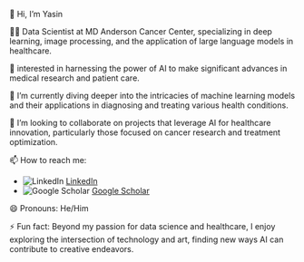👋 Hi, I’m Yasin

👨‍🔬 Data Scientist at MD Anderson Cancer Center, specializing in deep learning, image processing, and the application of large language models in healthcare.

👀 interested in harnessing the power of AI to make significant advances in medical research and patient care.

🌱 I’m currently diving deeper into the intricacies of machine learning models and their applications in diagnosing and treating various health conditions.

💞️ I’m looking to collaborate on projects that leverage AI for healthcare innovation, particularly those focused on cancer research and treatment optimization.

📫 How to reach me:
- ![LinkedIn](https://img.icons8.com/fluent/48/000000/linkedin.png) [LinkedIn](https://www.linkedin.com/in/yshokrollahi/)
- ![Google Scholar](https://img.icons8.com/color/48/000000/google-scholar--v1.png) [Google Scholar](https://scholar.google.com/citations?hl=en&user=fgJxR38AAAAJ&view_op=list_works&sortby=pubdate)

😄 Pronouns: He/Him

⚡ Fun fact: Beyond my passion for data science and healthcare, I enjoy exploring the intersection of technology and art, finding new ways AI can contribute to creative endeavors.

<!---
YShokrollahi/YShokrollahi is a ✨ special ✨ repository because its `README.md` (this file) appears on your GitHub profile.
You can click the Preview link to take a look at your changes.
--->
